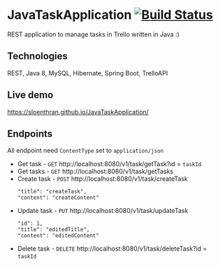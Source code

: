 # JavaTaskApplication [![Build Status](https://travis-ci.org/sloenthran/JavaTaskApplication.svg?branch=master)](https://travis-ci.org/sloenthran/JavaTaskApplication)

REST application to manage tasks in Trello written in Java :)


## Technologies

REST, Java 8, MySQL, Hibernate, Spring Boot, TrelloAPI

## Live demo

https://sloenthran.github.io/JavaTaskApplication/

## Endpoints

All endpoint need `ContentType` set to `application/json`

* Get task - `GET` http://localhost:8080/v1/task/getTask?id = `taskId`
* Get tasks - `GET` http://localhost:8080/v1/task/getTasks
* Create task - `POST` http://localhost:8080/v1/task/createTask
    ~~~~
    "title": "createTask",
    "content": "createContent"
    ~~~~
* Update task - `PUT` http://localhost:8080/v1/task/updateTask
    ~~~~
	"id": 1,
	"title": "editedTitle",
	"content": "editedContent"
    ~~~~
* Delete task - `DELETE` http://localhost:8080/v1/task/deleteTask?id = `taskId`
